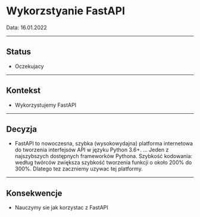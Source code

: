 # Wykorzstyanie FastAPI

Data: 16.01.2022

----
## Status
* Oczekujacy
----

## Kontekst
* Wykorzystujemy FastAPI
----

## Decyzja
* FastAPI to nowoczesna, szybka (wysokowydajna) platforma internetowa do tworzenia interfejsów API w języku Python 3.6+. ... Jeden z najszybszych dostępnych frameworków Pythona. Szybkość kodowania: według twórców zwiększa szybkość tworzenia funkcji o około 200% do 300%. Dlatego tez zaczniemy uzywac tej platformy.
----

## Konsekwencje
* Nauczymy sie jak korzystac z FastAPI
